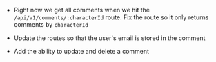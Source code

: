 <!-- * Why do we get "MongoError: topology was destroyed" when running tests? -->

* Right now we get all comments when we hit the `/api/v1/comments/:characterId` route.
  Fix the route so it only returns comments by `characterId`

* Update the routes so that the user's email is stored in the comment

* Add the ability to update and delete a comment
